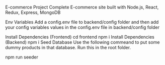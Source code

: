 E-commerce Project
Complete E-commerce site built with Node.js, React, Redux, Express, MongoDB

Env Variables
Add a config.env file to backend/config folder and then add your config variables values in the config.env file in backend/config folder

Install Dependencies (Frontend)
cd frontend
npm i
Install Dependencies (Backend)
npm i
Seed Database
Use the following commeand to put some dummy products in that database. Run this in the root folder.

npm run seeder

